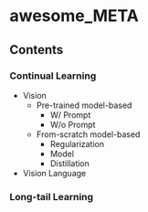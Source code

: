# awesome_META

## Contents

### Continual Learning
- Vision
  - Pre-trained model-based
    - W/ Prompt
    - W/o Prompt
  - From-scratch model-based
    - Regularization
    - Model
    - Distillation
- Vision Language
### Long-tail Learning
